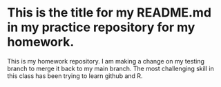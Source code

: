 # This is the title for my README.md in my practice repository for my homework.
This is my homework repository.
I am making a change on my testing branch to merge it back to my main branch.
The most challenging skill in this class has been trying to learn github and R.  
